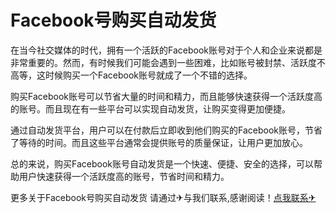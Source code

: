 # Facebook号购买自动发货

在当今社交媒体的时代，拥有一个活跃的Facebook账号对于个人和企业来说都是非常重要的。然而，有时候我们可能会遇到一些困难，比如账号被封禁、活跃度不高等，这时候购买一个Facebook账号就成了一个不错的选择。

购买Facebook账号可以节省大量的时间和精力，而且能够快速获得一个活跃度高的账号。而且现在有一些平台可以实现自动发货，让购买变得更加便捷。

通过自动发货平台，用户可以在付款后立即收到他们购买的Facebook账号，节省了等待的时间。而且这些平台通常会提供账号的质量保证，让用户更加放心。

总的来说，购买Facebook账号自动发货是一个快速、便捷、安全的选择，可以帮助用户快速获得一个活跃度高的账号，节省时间和精力。

更多关于Facebook号购买自动发货 请通过✈与我们联系,感谢阅读！[点我联系✈](https://img.G208.com)